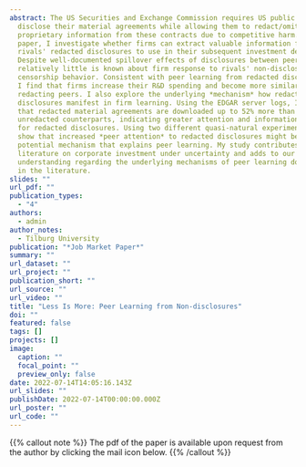 ```yaml
---
abstract: The US Securities and Exchange Commission requires US public firms to
  disclose their material agreements while allowing them to redact/omit
  proprietary information from these contracts due to competitive harm. In this
  paper, I investigate whether firms can extract valuable information from
  rivals' redacted disclosures to use in their subsequent investment decisions.
  Despite well-documented spillover effects of disclosures between peers,
  relatively little is known about firm response to rivals' non-disclosure or
  censorship behavior. Consistent with peer learning from redacted disclosures,
  I find that firms increase their R&D spending and become more similar to
  redacting peers. I also explore the underlying *mechanism* how redacted
  disclosures manifest in firm learning. Using the EDGAR server logs, I find
  that redacted material agreements are downloaded up to 52% more than their
  unredacted counterparts, indicating greater attention and information demand
  for redacted disclosures. Using two different quasi-natural experiments, I
  show that increased *peer attention* to redacted disclosures might be a
  potential mechanism that explains peer learning. My study contributes to the
  literature on corporate investment under uncertainty and adds to our
  understanding regarding the underlying mechanisms of peer learning documented
  in the literature.
slides: ""
url_pdf: ""
publication_types:
  - "4"
authors:
  - admin
author_notes:
  - Tilburg University
publication: "*Job Market Paper*"
summary: ""
url_dataset: ""
url_project: ""
publication_short: ""
url_source: ""
url_video: ""
title: "Less Is More: Peer Learning from Non-disclosures"
doi: ""
featured: false
tags: []
projects: []
image:
  caption: ""
  focal_point: ""
  preview_only: false
date: 2022-07-14T14:05:16.143Z
url_slides: ""
publishDate: 2022-07-14T00:00:00.000Z
url_poster: ""
url_code: ""
---
```


{{% callout note %}}
The pdf of the paper is available upon request from the author by clicking the mail icon below.
{{% /callout %}}
